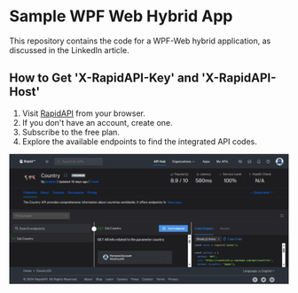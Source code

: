# Sample WPF Web Hybrid App

This repository contains the code for a WPF-Web hybrid application, as discussed in the LinkedIn article.

## How to Get 'X-RapidAPI-Key' and 'X-RapidAPI-Host'

1. Visit [RapidAPI](https://rapidapi.com/narukaakshat/api/country55) from your browser.
2. If you don't have an account, create one.
3. Subscribe to the free plan.
4. Explore the available endpoints to find the integrated API codes.

![](https://github.com/bhathi97/sample-wpf-web-hybrid-app/blob/main/image-dashboard.png)

